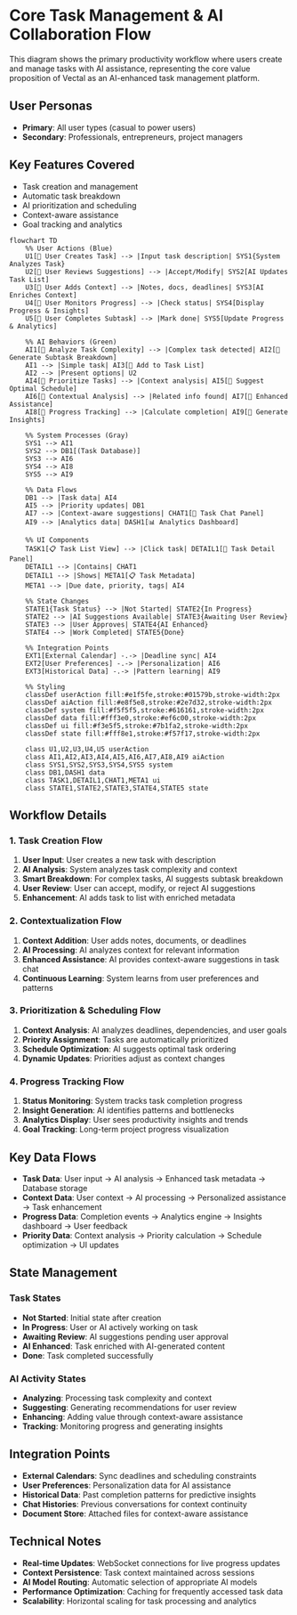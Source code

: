 # Core Task Management & AI Collaboration Flow

This diagram shows the primary productivity workflow where users create and manage tasks with AI assistance, representing the core value proposition of Vectal as an AI-enhanced task management platform.

## User Personas
- **Primary**: All user types (casual to power users)
- **Secondary**: Professionals, entrepreneurs, project managers

## Key Features Covered
- Task creation and management
- Automatic task breakdown
- AI prioritization and scheduling
- Context-aware assistance
- Goal tracking and analytics

```mermaid
flowchart TD
    %% User Actions (Blue)
    U1[👤 User Creates Task] --> |Input task description| SYS1{System Analyzes Task}
    U2[👤 User Reviews Suggestions] --> |Accept/Modify| SYS2[AI Updates Task List]
    U3[👤 User Adds Context] --> |Notes, docs, deadlines| SYS3[AI Enriches Context]
    U4[👤 User Monitors Progress] --> |Check status| SYS4[Display Progress & Insights]
    U5[👤 User Completes Subtask] --> |Mark done| SYS5[Update Progress & Analytics]

    %% AI Behaviors (Green)
    AI1[🤖 Analyze Task Complexity] --> |Complex task detected| AI2[🤖 Generate Subtask Breakdown]
    AI1 --> |Simple task| AI3[🤖 Add to Task List]
    AI2 --> |Present options| U2
    AI4[🤖 Prioritize Tasks] --> |Context analysis| AI5[🤖 Suggest Optimal Schedule]
    AI6[🤖 Contextual Analysis] --> |Related info found| AI7[🤖 Enhanced Assistance]
    AI8[🤖 Progress Tracking] --> |Calculate completion| AI9[🤖 Generate Insights]

    %% System Processes (Gray)
    SYS1 --> AI1
    SYS2 --> DB1[(Task Database)]
    SYS3 --> AI6
    SYS4 --> AI8
    SYS5 --> AI9

    %% Data Flows
    DB1 --> |Task data| AI4
    AI5 --> |Priority updates| DB1
    AI7 --> |Context-aware suggestions| CHAT1[💬 Task Chat Panel]
    AI9 --> |Analytics data| DASH1[📊 Analytics Dashboard]

    %% UI Components
    TASK1[📋 Task List View] --> |Click task| DETAIL1[📝 Task Detail Panel]
    DETAIL1 --> |Contains| CHAT1
    DETAIL1 --> |Shows| META1[📋 Task Metadata]
    META1 --> |Due date, priority, tags| AI4

    %% State Changes
    STATE1{Task Status} --> |Not Started| STATE2{In Progress}
    STATE2 --> |AI Suggestions Available| STATE3{Awaiting User Review}
    STATE3 --> |User Approves| STATE4{AI Enhanced}
    STATE4 --> |Work Completed| STATE5{Done}

    %% Integration Points
    EXT1[External Calendar] -.-> |Deadline sync| AI4
    EXT2[User Preferences] -.-> |Personalization| AI6
    EXT3[Historical Data] -.-> |Pattern learning| AI9

    %% Styling
    classDef userAction fill:#e1f5fe,stroke:#01579b,stroke-width:2px
    classDef aiAction fill:#e8f5e8,stroke:#2e7d32,stroke-width:2px
    classDef system fill:#f5f5f5,stroke:#616161,stroke-width:2px
    classDef data fill:#fff3e0,stroke:#ef6c00,stroke-width:2px
    classDef ui fill:#f3e5f5,stroke:#7b1fa2,stroke-width:2px
    classDef state fill:#fff8e1,stroke:#f57f17,stroke-width:2px

    class U1,U2,U3,U4,U5 userAction
    class AI1,AI2,AI3,AI4,AI5,AI6,AI7,AI8,AI9 aiAction
    class SYS1,SYS2,SYS3,SYS4,SYS5 system
    class DB1,DASH1 data
    class TASK1,DETAIL1,CHAT1,META1 ui
    class STATE1,STATE2,STATE3,STATE4,STATE5 state
```

## Workflow Details

### 1. Task Creation Flow
1. **User Input**: User creates a new task with description
2. **AI Analysis**: System analyzes task complexity and context
3. **Smart Breakdown**: For complex tasks, AI suggests subtask breakdown
4. **User Review**: User can accept, modify, or reject AI suggestions
5. **Enhancement**: AI adds task to list with enriched metadata

### 2. Contextualization Flow
1. **Context Addition**: User adds notes, documents, or deadlines
2. **AI Processing**: AI analyzes context for relevant information
3. **Enhanced Assistance**: AI provides context-aware suggestions in task chat
4. **Continuous Learning**: System learns from user preferences and patterns

### 3. Prioritization & Scheduling Flow
1. **Context Analysis**: AI analyzes deadlines, dependencies, and user goals
2. **Priority Assignment**: Tasks are automatically prioritized
3. **Schedule Optimization**: AI suggests optimal task ordering
4. **Dynamic Updates**: Priorities adjust as context changes

### 4. Progress Tracking Flow
1. **Status Monitoring**: System tracks task completion progress
2. **Insight Generation**: AI identifies patterns and bottlenecks
3. **Analytics Display**: User sees productivity insights and trends
4. **Goal Tracking**: Long-term project progress visualization

## Key Data Flows

- **Task Data**: User input → AI analysis → Enhanced task metadata → Database storage
- **Context Data**: User context → AI processing → Personalized assistance → Task enhancement
- **Progress Data**: Completion events → Analytics engine → Insights dashboard → User feedback
- **Priority Data**: Context analysis → Priority calculation → Schedule optimization → UI updates

## State Management

### Task States
- **Not Started**: Initial state after creation
- **In Progress**: User or AI actively working on task
- **Awaiting Review**: AI suggestions pending user approval
- **AI Enhanced**: Task enriched with AI-generated content
- **Done**: Task completed successfully

### AI Activity States
- **Analyzing**: Processing task complexity and context
- **Suggesting**: Generating recommendations for user review
- **Enhancing**: Adding value through context-aware assistance
- **Tracking**: Monitoring progress and generating insights

## Integration Points

- **External Calendars**: Sync deadlines and scheduling constraints
- **User Preferences**: Personalization data for AI assistance
- **Historical Data**: Past completion patterns for predictive insights
- **Chat Histories**: Previous conversations for context continuity
- **Document Store**: Attached files for context-aware assistance

## Technical Notes

- **Real-time Updates**: WebSocket connections for live progress updates
- **Context Persistence**: Task context maintained across sessions
- **AI Model Routing**: Automatic selection of appropriate AI models
- **Performance Optimization**: Caching for frequently accessed task data
- **Scalability**: Horizontal scaling for task processing and analytics